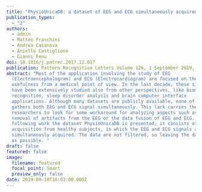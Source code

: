 ```yaml
---
title: "PhysioUnicaDB: a dataset of EEG and ECG simultaneously acquired"
publication_types:
  - "2"
authors:
  - admin
  - Matteo Fraschini
  - Andrea Casanova
  - Aniello Castiglione
  - Gianni Fenu
doi: 10.1016/j.patrec.2017.12.017
publication: Pattern Recognition Letters Volume 126, 1 September 2019, Pages 119-122
abstract: "Most of the application involving the study of EEG
  (Electroencephalogram) and ECG (Electrocardiogram) are focused on their
  usefulness from a medical point of view. In the last decade, these signals
  have been extensively studied also from other perspectives, like biometric
  recognition, sleep disorder analysis and brain computer interface
  applications. Although many datasets are publicly available, none of them
  gathers both EEG and ECG signal simultaneously. This lack carries the
  researchers to look for some workaround for analyzing aspects such as the
  removal of artifacts from the EEG or the data fusion of EEG and ECG. In the
  following work the dataset PhysioUnicaDB is presented; it consists of 22
  acquisition from healthy subjects, in which the EEG and ECG signals are
  simultaneously acquired. The data are not filtered, so leaving the data as raw
  as possible. "
draft: false
featured: false
image:
  filename: featured
  focal_point: Smart
  preview_only: false
date: 2019-09-10T16:03:00.000Z
---
```

